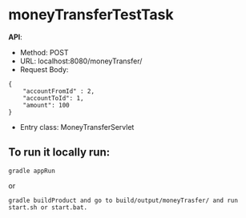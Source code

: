 # moneyTransferTestTask
**API**:
* Method: POST
* URL: localhost:8080/moneyTransfer/
* Request Body:
```
{
	"accountFromId" : 2,
	"accountToId": 1,
	"amount": 100
}
```
* Entry class: MoneyTransferServlet

## To run it locally run:
```
gradle appRun
```
or
```
gradle buildProduct and go to build/output/moneyTrasfer/ and run start.sh or start.bat.
```
